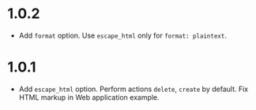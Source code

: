 # 1.0.2

-   Add `format` option. Use `escape_html` only for `format: plaintext`.

# 1.0.1

-   Add `escape_html` option. Perform actions `delete`, `create` by default. Fix HTML markup in Web application example.
